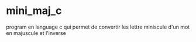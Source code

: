 # mini_maj_c
program en language c qui permet de convertir les lettre miniscule d'un mot en majuscule et l'inverse  
